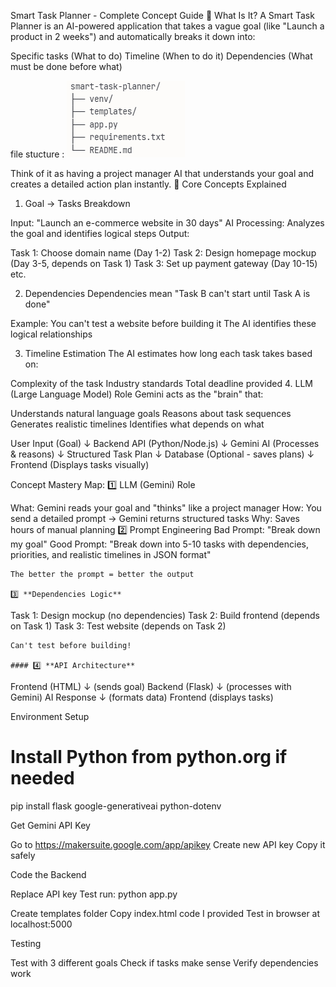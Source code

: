 Smart Task Planner - Complete Concept Guide
🎯 What Is It?
A Smart Task Planner is an AI-powered application that takes a vague goal (like "Launch a product in 2 weeks") and automatically breaks it down into:

Specific tasks (What to do)
Timeline (When to do it)
Dependencies (What must be done before what)

file stucture :
![alt text](image.png)

Think of it as having a project manager AI that understands your goal and creates a detailed action plan instantly.
🧠 Core Concepts Explained
1. Goal → Tasks Breakdown

Input: "Launch an e-commerce website in 30 days"
AI Processing: Analyzes the goal and identifies logical steps
Output:

Task 1: Choose domain name (Day 1-2)
Task 2: Design homepage mockup (Day 3-5, depends on Task 1)
Task 3: Set up payment gateway (Day 10-15)
etc.



2. Dependencies
Dependencies mean "Task B can't start until Task A is done"

Example: You can't test a website before building it
The AI identifies these logical relationships

3. Timeline Estimation
The AI estimates how long each task takes based on:

Complexity of the task
Industry standards
Total deadline provided
4. LLM (Large Language Model) Role
Gemini acts as the "brain" that:

Understands natural language goals
Reasons about task sequences
Generates realistic timelines
Identifies what depends on what

User Input (Goal) 
    ↓
Backend API (Python/Node.js)
    ↓
Gemini AI (Processes & reasons)
    ↓
Structured Task Plan
    ↓
Database (Optional - saves plans)
    ↓
Frontend (Displays tasks visually)

Concept Mastery Map:
1️⃣ LLM (Gemini) Role

What: Gemini reads your goal and "thinks" like a project manager
How: You send a detailed prompt → Gemini returns structured tasks
Why: Saves hours of manual planning
2️⃣ Prompt Engineering
Bad Prompt: "Break down my goal"
Good Prompt: "Break down into 5-10 tasks with dependencies, 
             priorities, and realistic timelines in JSON format"
```
The better the prompt = better the output

3️⃣ **Dependencies Logic**
```
Task 1: Design mockup (no dependencies)
Task 2: Build frontend (depends on Task 1)
Task 3: Test website (depends on Task 2)
```
Can't test before building!

#### 4️⃣ **API Architecture**
```
Frontend (HTML) 
   ↓ (sends goal)
Backend (Flask) 
   ↓ (processes with Gemini)
AI Response 
   ↓ (formats data)
Frontend (displays tasks)

 Environment Setup

 # Install Python from python.org if needed
pip install flask google-generativeai python-dotenv


 Get Gemini API Key

Go to https://makersuite.google.com/app/apikey
Create new API key
Copy it safely

 Code the Backend


Replace API key
Test run: python app.py

Create templates folder
Copy index.html code I provided
Test in browser at localhost:5000

Testing

Test with 3 different goals
Check if tasks make sense
Verify dependencies work